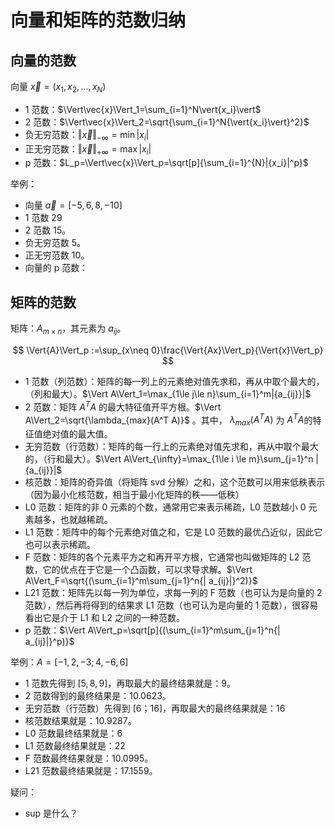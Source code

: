 

# 向量和矩阵的范数归纳

## 向量的范数

向量 $\vec{x}=(x_1,x_2,...,x_N)$

-  1 范数：$\Vert\vec{x}\Vert_1=\sum_{i=1}^N\vert{x_i}\vert$
-  2 范数：$\Vert\vec{x}\Vert_2=\sqrt{\sum_{i=1}^N{\vert{x_i}\vert}^2}$
-  负无穷范数：$\Vert\vec{x}\Vert_{-\infty}=\min{|{x_i}|}$
-  正无穷范数：$\Vert\vec{x}\Vert_{+\infty}=\max{|{x_i}|}$
-  p 范数：$L_p=\Vert\vec{x}\Vert_p=\sqrt[p]{\sum_{i=1}^{N}|{x_i}|^p}$

举例：

- 向量 $\vec{a}=[-5, 6, 8, -10]$
- 1 范数 29
- 2 范数 15。
- 负无穷范数 5。
- 正无穷范数 10。
- 向量的 p 范数：

## 矩阵的范数


矩阵：$A_{m\times n}$，其元素为 $a_{ij}$。

$$
\Vert{A}\Vert_p :=\sup_{x\neq 0}\frac{\Vert{Ax}\Vert_p}{\Vert{x}\Vert_p}
$$


- 1 范数（列范数）：矩阵的每一列上的元素绝对值先求和，再从中取个最大的，（列和最大）。$\Vert A\Vert_1=\max_{1\le j\le n}\sum_{i=1}^m|{a_{ij}}|$
- 2 范数：矩阵 $A^TA$ 的最大特征值开平方根。$\Vert A\Vert_2=\sqrt{\lambda_{max}(A^T A)}$ 。其中， $\lambda_{max}(A^T A)$ 为 $A^T A​$ 的特征值绝对值的最大值。
- 无穷范数（行范数）：矩阵的每一行上的元素绝对值先求和，再从中取个最大的，（行和最大）。$\Vert A\Vert_{\infty}=\max_{1\le i \le m}\sum_{j=1}^n |{a_{ij}}|$
- 核范数：矩阵的奇异值（将矩阵 svd 分解）之和，这个范数可以用来低秩表示（因为最小化核范数，相当于最小化矩阵的秩——低秩）
- L0 范数：矩阵的非 0 元素的个数，通常用它来表示稀疏，L0 范数越小 0 元素越多，也就越稀疏。
- L1 范数：矩阵中的每个元素绝对值之和，它是 L0 范数的最优凸近似，因此它也可以表示稀疏。
- F 范数：矩阵的各个元素平方之和再开平方根，它通常也叫做矩阵的 L2 范数，它的优点在于它是一个凸函数，可以求导求解。$\Vert A\Vert_F=\sqrt{(\sum_{i=1}^m\sum_{j=1}^n{| a_{ij}|}^2)}$
- L21 范数：矩阵先以每一列为单位，求每一列的 F 范数（也可认为是向量的 2 范数），然后再将得到的结果求 L1 范数（也可认为是向量的 1 范数），很容易看出它是介于 L1 和 L2 之间的一种范数。
- p 范数：$\Vert A\Vert_p=\sqrt[p]{(\sum_{i=1}^m\sum_{j=1}^n{| a_{ij}|}^p)}$


举例：$A=[-1, 2, -3; 4, -6, 6]$

- 1 范数先得到 $[5,8,9]$，再取最大的最终结果就是：9。
- 2 范数得到的最终结果是：10.0623。
- 无穷范数（行范数）先得到 $[6；16]$，再取最大的最终结果就是：16
- 核范数结果就是：10.9287。
- L0 范数最终结果就是：6
- L1 范数最终结果就是：22
- F 范数最终结果就是：10.0995。
- L21 范数最终结果就是：17.1559。


疑问：

- sup 是什么？




